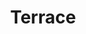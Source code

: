 ---
title: "Terrace"
description: "A garden to sit and relax or play a bit of table tennis"
images: ["images/garden.svg"]
draft: false
---